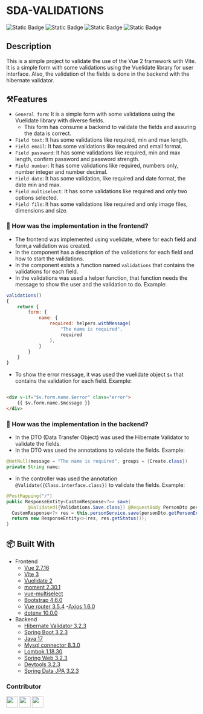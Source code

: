 # SDA-VALIDATIONS

![Static Badge](https://img.shields.io/badge/Status-working-blue)
![Static Badge](https://img.shields.io/badge/Version-1.0.0-blue)
![Static Badge](https://img.shields.io/badge/Author-SDA-blue)
![Static Badge](https://img.shields.io/badge/Date-2024-blue)

[//]: # (https://shields.io/badges)

## Description

This is a simple project to validate the use of the Vue 2 framework with Vite. It is a simple form with some validations
using the Vuelidate library for user interface.
Also, the validation of the fields is done in the backend with the hibernate validator.

## ⚒️Features

- `General form`: It is a simple form with some validations using the Vuelidate library with diverse fields.
    - This form has consume a backend to validate the fields and assuring the data is correct.
- `Field text`: It has some validations like required, min and max length.
- `Field email`: It has some validations like required and email format.
- `Field password`: It has some validations like required, min and max length, confirm password and password strength.
- `Field number`: It has some validations like required, numbers only, number integer and number decimal.
- `Field date`: It  has some validation, like required and date format, the date min and max.
- `Field multiselect`: It has some validations like required and only two options selected.
- `Field file`: It has some validations like required and only image files, dimensions and size.

### 📕 How was the implementation in the frontend?

- The frontend was implemented using vuelidate, where for each field and form,a validation was created.
- In the component has a description of the validations for each field and how to start the validations.
- In the component exists a function named `validations` that contains the validations for each field.
- In the validations was used a helper function, that function needs the message to show the user and the validation to
  do.
  Example:

```javascript
validations()
{
    return {
        form: {
            name: {
                required: helpers.withMessage(
                    "The name is required",
                    required
                ),
            }
        }
    }
}
```

- To show the error message, it was used the vuelidate object `$v` that contains the validation for each field.
  Example:

```html

<div v-if="$v.form.name.$error" class="error">
    {{ $v.form.name.$message }}
</div>
```

### 📓 How was the implementation in the backend?

- In the DTO (Data Transfer Object) was used the Hibernate Validator to validate the fields.
- In the DTO was used the annotations to validate the fields. Example:

```java
@NotNull(message = "The name is required", groups = {Create.class})
private String name;
```

- In the controller was used the annotation `@Validate({Class.interface.class})` to validate the fields. Example:

```java
@PostMapping("/")
public ResponseEntity<CustomResponse<?>> save(
        @Validated({Validations.Save.class}) @RequestBody PersonDto personDto) {
  CustomResponse<?> res = this.personService.save(personDto.getPersonEntity());
  return new ResponseEntity<>(res, res.getStatus());
}
```

## 📦 Built With

- Frontend
    - [Vue 2.7.16](https://v2.vuejs.org/)
    - [Vite 3](https://vitejs.dev/)
    - [Vuelidate 2](https://vuelidate.js.org/)
    - [moment 2.30.1](https://momentjs.com/)
    - [vue-multiselect](https://vue-multiselect.js.org/)
    - [Bootstrap 4.6.0](https://getbootstrap.com/docs/4.6/getting-started/introduction/)
    - [Vue router 3.5.4](https://router.vuejs.org/)
      -[Axios 1.6.0](https://axios-http.com/docs/intro)
    - [dotenv 10.0.0](https://www.npmjs.com/package/dotenv)
- Backend
    - [Hibernate Validator 3.2.3](https://hibernate.org/validator/)
    - [Spring Boot 3.2.3](https://spring.io/projects/spring-boot)
    - [Java 17](https://www.oracle.com/java/technologies/javase/jdk17-archive-downloads.html)
    - [Mysql connector 8.3.0](https://dev.mysql.com/downloads/connector/j/)
    - [Lombok 1.18.30](https://projectlombok.org/)
    - [Spring Web 3.2.3](https://spring.io/guides/gs/spring-boot/)
    - [Devtools 3.2.3](https://docs.spring.io/spring-boot/docs/1.5.16.RELEASE/reference/html/using-boot-devtools.html)
    - [Spring Data JPA 3.2.3](https://spring.io/guides/gs/accessing-data-jpa/)

### Contributor


<img src="https://avatars.githubusercontent.com/u/105768917?s=400&amp;v=4" width="30"/>
<img src="https://avatars.githubusercontent.com/u/105690822?s=60&v=4" width="30"/>
<img src="https://avatars.githubusercontent.com/u/105692302?s=60&v=4" width="30"/>






